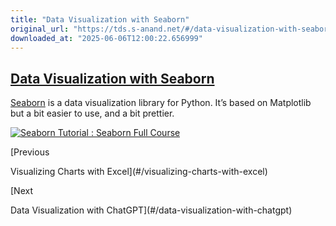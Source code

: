 ```yaml
---
title: "Data Visualization with Seaborn"
original_url: "https://tds.s-anand.net/#/data-visualization-with-seaborn?id=data-visualization-with-seaborn"
downloaded_at: "2025-06-06T12:00:22.656999"
---
```


[Data Visualization with Seaborn](#/data-visualization-with-seaborn?id=data-visualization-with-seaborn)
-------------------------------------------------------------------------------------------------------

[Seaborn](https://seaborn.pydata.org/) is a data visualization library for Python. It’s based on Matplotlib but a bit easier to use, and a bit prettier.

[![Seaborn Tutorial : Seaborn Full Course](https://i.ytimg.com/vi_webp/6GUZXDef2U0/sddefault.webp)](https://youtu.be/6GUZXDef2U0)

[Previous

Visualizing Charts with Excel](#/visualizing-charts-with-excel)

[Next

Data Visualization with ChatGPT](#/data-visualization-with-chatgpt)